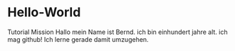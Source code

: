 # Hello-World
Tutorial Mission
Hallo mein Name ist Bernd. ich bin einhundert jahre alt. ich mag github! Ich lerne gerade damit umzugehen.
